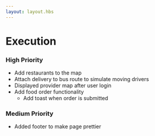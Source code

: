 ```yaml
---
layout: layout.hbs
---
```


# Execution

### High Priority
- Add restaurants to the map
- Attach delivery to bus route to simulate moving drivers
- Displayed provider map after user login
- Add food order functionality
  - Add toast when order is submitted

### Medium Priority
- Added footer to make page prettier
